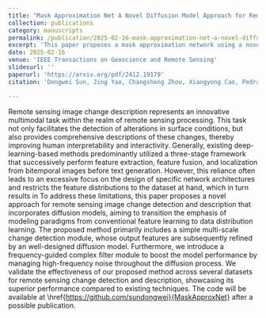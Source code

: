 ```yaml
---
title: "Mask Approximation Net A Novel Diffusion Model Approach for Remote Sensing Change Captioning"
collection: publications
category: manuscripts
permalink: /publication/2025-02-16-mask-approximation-net-a-novel-diffusion-model-approach-for-remote-sensing-change-captioning
excerpt: 'This paper proposes a mask approximation network using a novel diffusion model approach for remote sensing change captioning.'
date: 2025-02-16
venue: 'IEEE Transactions on Geoscience and Remote Sensing'
slidesurl: ''
paperurl: 'https://arxiv.org/pdf/2412.19179'
citation: 'Dongwei Sun, Jing Yao, Changsheng Zhou, Xiangyong Cao, Pedram Ghamisi. (2025). &quot;Mask Approximation Net A Novel Diffusion Model Approach for Remote Sensing Change Captioning.&quot; <i>IEEE Transactions on Geoscience and Remote Sensing</i>.'

---
```


  Remote sensing image change description represents an innovative multimodal task within the realm of remote sensing processing. 
  This task not only facilitates the detection of alterations in surface conditions, but also provides comprehensive descriptions of these changes, thereby improving human interpretability and interactivity. 
  Generally, existing deep-learning-based methods predominantly utilized a three-stage framework that successively perform feature extraction, feature fusion, and localization from bitemporal images before text generation. However, this reliance often leads to an excessive focus on the design of specific network architectures and restricts the feature distributions to the dataset at hand, which in turn results in To address these limitations, this paper proposes a novel approach for remote sensing image change detection and description that incorporates diffusion models, aiming to transition the emphasis of modeling paradigms from conventional feature learning to data distribution learning. The proposed method primarily includes a simple multi-scale change detection module, whose output features are subsequently refined by an well-designed diffusion model. Furthermore, we introduce a frequency-guided complex filter module to boost the model performance by managing high-frequency noise throughout the diffusion process. We validate the effectiveness of our proposed method across several datasets for remote sensing change detection and description, showcasing its superior performance compared to existing techniques. The code will be available at \href{https://github.com/sundongwei}{MaskApproxNet} after a possible publication. 